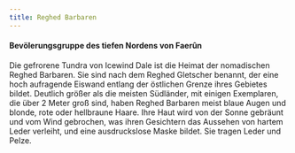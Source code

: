 ```yaml
---
title: Reghed Barbaren
---
```


#### Bevölerungsgruppe des tiefen Nordens von Faerûn

Die gefrorene Tundra von Icewind Dale ist die Heimat der nomadischen Reghed Barbaren. Sie sind nach dem Reghed Gletscher benannt, der eine hoch aufragende Eiswand entlang der östlichen Grenze ihres Gebietes bildet. Deutlich größer als die meisten Südländer, mit einigen Exemplaren, die über 2 Meter groß sind, haben Reghed Barbaren meist blaue Augen und blonde, rote oder hellbraune Haare. Ihre Haut wird von der Sonne gebräunt und vom Wind gebrochen, was ihren Gesichtern das Aussehen von hartem Leder verleiht, und eine ausdruckslose Maske bildet. Sie tragen Leder und Pelze.